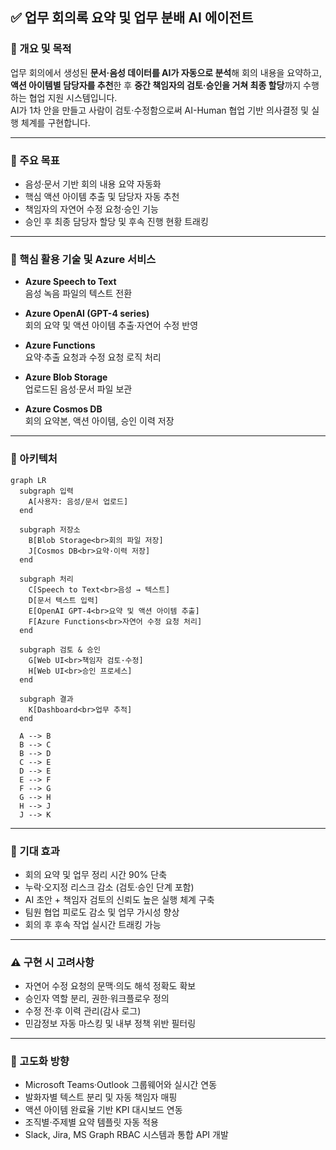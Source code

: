 ## ✅ 업무 회의록 요약 및 업무 분배 AI 에이전트

### 📌 개요 및 목적

업무 회의에서 생성된 **문서·음성 데이터를 AI가 자동으로 분석**해 회의 내용을 요약하고, **액션 아이템별 담당자를 추천**한 후 **중간 책임자의 검토·승인을 거쳐 최종 할당**까지 수행하는 협업 지원 시스템입니다.  
AI가 1차 안을 만들고 사람이 검토·수정함으로써 AI-Human 협업 기반 의사결정 및 실행 체계를 구현합니다.

---

### 🎯 주요 목표

- 음성·문서 기반 회의 내용 요약 자동화  
- 핵심 액션 아이템 추출 및 담당자 자동 추천  
- 책임자의 자연어 수정 요청·승인 기능  
- 승인 후 최종 담당자 할당 및 후속 진행 현황 트래킹  

---

### 🔧 핵심 활용 기술 및 Azure 서비스

- **Azure Speech to Text**  
  음성 녹음 파일의 텍스트 전환  

- **Azure OpenAI (GPT-4 series)**  
  회의 요약 및 액션 아이템 추출·자연어 수정 반영  

- **Azure Functions**  
  요약·추출 요청과 수정 요청 로직 처리  

- **Azure Blob Storage**  
  업로드된 음성·문서 파일 보관  

- **Azure Cosmos DB**  
  회의 요약본, 액션 아이템, 승인 이력 저장  

---

### 🧩 아키텍처

```mermaid
graph LR
  subgraph 입력
    A[사용자: 음성/문서 업로드]
  end

  subgraph 저장소
    B[Blob Storage<br>회의 파일 저장]
    J[Cosmos DB<br>요약·이력 저장]
  end

  subgraph 처리
    C[Speech to Text<br>음성 → 텍스트]
    D[문서 텍스트 입력]
    E[OpenAI GPT-4<br>요약 및 액션 아이템 추출]
    F[Azure Functions<br>자연어 수정 요청 처리]
  end

  subgraph 검토 & 승인
    G[Web UI<br>책임자 검토·수정]
    H[Web UI<br>승인 프로세스]
  end

  subgraph 결과
    K[Dashboard<br>업무 추적]
  end

  A --> B
  B --> C
  B --> D
  C --> E
  D --> E
  E --> F
  F --> G
  G --> H
  H --> J
  J --> K
```

---

### 🎯 기대 효과

- 회의 요약 및 업무 정리 시간 90% 단축  
- 누락·오지정 리스크 감소 (검토·승인 단계 포함)  
- AI 초안 + 책임자 검토의 신뢰도 높은 실행 체계 구축  
- 팀원 협업 피로도 감소 및 업무 가시성 향상  
- 회의 후 후속 작업 실시간 트래킹 가능  

---

### ⚠️ 구현 시 고려사항

- 자연어 수정 요청의 문맥·의도 해석 정확도 확보  
- 승인자 역할 분리, 권한·워크플로우 정의  
- 수정 전·후 이력 관리(감사 로그)  
- 민감정보 자동 마스킹 및 내부 정책 위반 필터링  

---

### 🌱 고도화 방향

- Microsoft Teams·Outlook 그룹웨어와 실시간 연동  
- 발화자별 텍스트 분리 및 자동 책임자 매핑  
- 액션 아이템 완료율 기반 KPI 대시보드 연동  
- 조직별·주제별 요약 템플릿 자동 적용  
- Slack, Jira, MS Graph RBAC 시스템과 통합 API 개발
